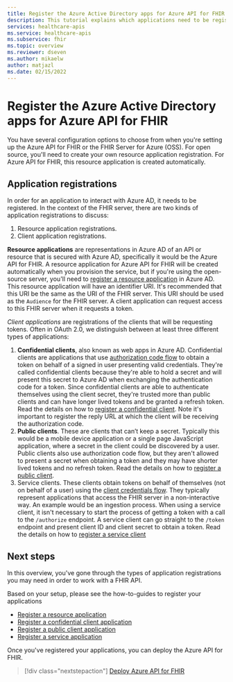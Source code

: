 ```yaml
---
title: Register the Azure Active Directory apps for Azure API for FHIR
description: This tutorial explains which applications need to be registered for Azure API for FHIR and FHIR Server for Azure.
services: healthcare-apis
ms.service: healthcare-apis
ms.subservice: fhir
ms.topic: overview
ms.reviewer: dseven
ms.author: mikaelw
author: matjazl
ms.date: 02/15/2022
---
```


# Register the Azure Active Directory apps for Azure API for FHIR

You have several configuration options to choose from when you're setting up the Azure API for FHIR or the FHIR Server for Azure (OSS). For open source, you'll need to create your own resource application registration. For Azure API for FHIR, this resource application is created automatically.

## Application registrations

In order for an application to interact with Azure AD, it needs to be registered. In the context of the FHIR server, there are two kinds of application registrations to discuss:

1. Resource application registrations.
1. Client application registrations.

**Resource applications** are representations in Azure AD of an API or resource that is secured with Azure AD, specifically it would be the Azure API for FHIR. A resource application for Azure API for FHIR will be created automatically when you provision the service, but if you're using the open-source server, you'll need to [register a resource application](register-resource-azure-ad-client-app.md) in Azure AD. This resource application will have an identifier URI. It's recommended that this URI be the same as the URI of the FHIR server. This URI should be used as the `Audience` for the FHIR server. A client application can request access to this FHIR server when it requests a token.

*Client applications* are registrations of the clients that will be requesting tokens. Often in OAuth 2.0, we distinguish between at least three different types of applications:

1. **Confidential clients**, also known as web apps in Azure AD. Confidential clients are applications that use [authorization code flow](../../active-directory/azuread-dev/v1-protocols-oauth-code.md) to obtain a token on behalf of a signed in user presenting valid credentials. They're called confidential clients because they're able to hold a secret and will present this secret to Azure AD when exchanging the authentication code for a token. Since confidential clients are able to authenticate themselves using the client secret, they're trusted more than public clients and can have longer lived tokens and be granted a refresh token. Read the details on how to [register a confidential client](register-confidential-azure-ad-client-app.md). Note it's important to register the reply URL at which the client will be receiving the authorization code.
1. **Public clients**. These are clients that can’t keep a secret. Typically this would be a mobile device application or a single page JavaScript application, where a secret in the client could be discovered by a user. Public clients also use authorization code flow, but they aren't allowed to present a secret when obtaining a token and they may have shorter lived tokens and no refresh token. Read the details on how to [register a public client](register-public-azure-ad-client-app.md).
1. Service clients. These clients obtain tokens on behalf of themselves (not on behalf of a user) using the [client credentials flow](../../active-directory/azuread-dev/v1-oauth2-client-creds-grant-flow.md). They typically represent applications that access the FHIR server in a non-interactive way. An example would be an ingestion process. When using a service client, it isn't necessary to start the process of getting a token with a call to the `/authorize` endpoint. A service client can go straight to the `/token` endpoint and present client ID and client secret to obtain a token. Read the details on how to [register a service client](register-service-azure-ad-client-app.md)

## Next steps

In this overview, you've gone through the types of application registrations you may need in order to work with a FHIR API.

Based on your setup, please see the how-to-guides to register your applications

* [Register a resource application](register-resource-azure-ad-client-app.md)
* [Register a confidential client application](register-confidential-azure-ad-client-app.md)
* [Register a public client application](register-public-azure-ad-client-app.md)
* [Register a service application](register-service-azure-ad-client-app.md)

Once you've registered your applications, you can deploy the Azure API for FHIR.

>[!div class="nextstepaction"]
>[Deploy Azure API for FHIR](fhir-paas-powershell-quickstart.md)